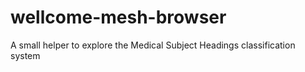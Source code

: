 # wellcome-mesh-browser
A small helper to explore the Medical Subject Headings classification system
